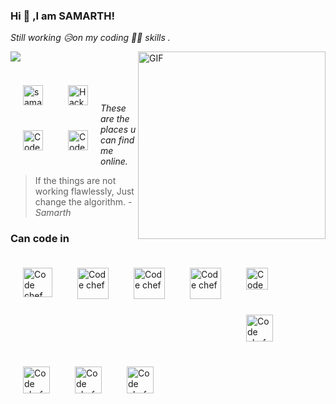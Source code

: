 ### Hi 👋 ,I am SAMARTH! 

*Still working 😥on my coding 👨‍💻 skills .*


<img align="right" alt="GIF" width="300px" src="https://i1.wp.com/media1.giphy.com/media/BemKqR9RDK4V2/giphy.gif" />

<a href="https://github.com/heyitsamarth">
    <img  align="left" src="https://komarev.com/ghpvc/?username=heyitsamarth">
</a>
<br/>



<br/>
<a href="https://www.instagram.com/heyitsamarth">
  <img align="left" style="margin:20px" alt="samarth's instagram" width="32px" src="https://cdn.jsdelivr.net/npm/simple-icons@v3/icons/instagram.svg" />
</a>
     <a href="https://www.hackerrank.com/heyitSamarth?hr_r=1">
  <img align="left" style="margin:20px" alt="Hacker rank" width="32px" src="https://upload.wikimedia.org/wikipedia/commons/thumb/4/40/HackerRank_Icon-1000px.png/220px-HackerRank_Icon-1000px.png" />
</a>
     <a href="https://www.codechef.com/users/samarthdubey49">
  <img align="left" style="margin:20px" alt="Code chef " width="32px" src="https://avatars1.githubusercontent.com/u/11960354?s=460&u=a77c97db3237e61ac0548a9d887f35c74c7e595e&v=4" />
</a>
      <a href="https://auth.geeksforgee ks.org/user/samarthdubey49/practice/">
  <img align="left" style="margin:20px" alt="Code chef " width="32px" src="https://www.geeksforgeeks.org/wp-content/uploads/gfg_200X200-1.png" />
</a>
<br/>
<br/>

*These are the places u can find me online.*
<br/>



> If the things are not working flawlessly,
> Just change the algorithm.
> *- Samarth*


### Can code in 
<img align="left" style="margin:20px" alt="Code chef " width="47px" src="https://static.wixstatic.com/media/0cfd43_1831013bcc8540fcba4f087dfa07653c~mv2.png/v1/fill/w_350,h_350,al_c,lg_1,q_85/c.webp" />
<img align="left" style="margin:20px" alt="Code chef " width="50px" src="https://www.freeiconspng.com/thumbs/c-logo-icon/c--logo-icon-0.png" />
<img align="left" style="margin:20px" alt="Code chef " width="50px" src="https://upload.wikimedia.org/wikipedia/commons/thumb/c/c3/Python-logo-notext.svg/768px-Python-logo-notext.svg.png" />
<img align="left" style="margin:20px" alt="Code chef " width="50px" src="https://cdn.pixabay.com/photo/2017/08/05/11/16/logo-2582748_960_720.png" />
<img align="left" style="margin:20px" alt="Code chef " width="35px" src="https://upload.wikimedia.org/wikipedia/commons/thumb/3/3d/CSS.3.svg/1200px-CSS.3.svg.png" />
<img align="left" style="margin:20px" alt="Code chef " width="43px" src="https://seeklogo.com/images/J/javascript-logo-8892AEFCAC-seeklogo.com.png" />
<img align="left" style="margin:20px" alt="Code chef " width="43px" src="https://upload.wikimedia.org/wikipedia/commons/thumb/a/a7/React-icon.svg/2300px-React-icon.svg.png" />
<img align="left" style="margin:20px" alt="Code chef " width="43px" src="https://encrypted-tbn0.gstatic.com/images?q=tbn:ANd9GcTjI8xsCmD0xkprB2qQaWPFhFe7enk-uSB9CfNdv2bV&s" />
<img align="left" style="margin:20px" alt="Code chef " width="43px" src="https://dwglogo.com/wp-content/uploads/2017/12/MongoDB_logo_01.png" />
